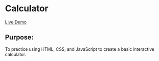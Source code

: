 # Calculator
[Live Demo](https://leeyuh8.github.io/calculator/)

## Purpose:
To practice using HTML, CSS, and JavaScript to create
a basic interactive calculator.


